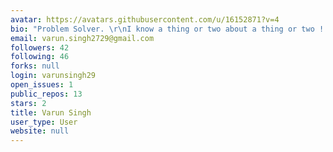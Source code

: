 ```yaml
---
avatar: https://avatars.githubusercontent.com/u/16152871?v=4
bio: "Problem Solver. \r\nI know a thing or two about a thing or two !!"
email: varun.singh2729@gmail.com
followers: 42
following: 46
forks: null
login: varunsingh29
open_issues: 1
public_repos: 13
stars: 2
title: Varun Singh
user_type: User
website: null
---
```


